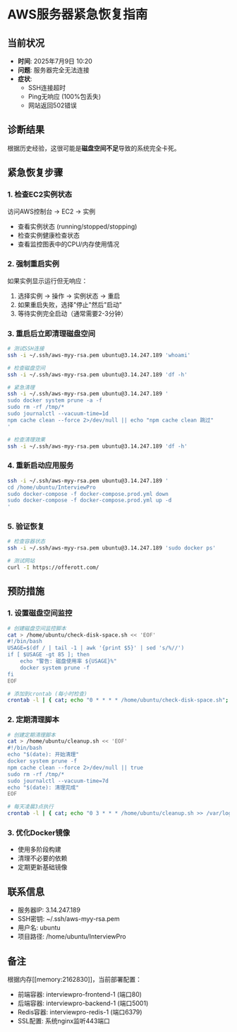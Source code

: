 # AWS服务器紧急恢复指南

## 当前状况
- **时间**: 2025年7月9日 10:20
- **问题**: 服务器完全无法连接
- **症状**: 
  - SSH连接超时
  - Ping无响应 (100%包丢失)
  - 网站返回502错误

## 诊断结果
根据历史经验，这很可能是**磁盘空间不足**导致的系统完全卡死。

## 紧急恢复步骤

### 1. 检查EC2实例状态
访问AWS控制台 → EC2 → 实例
- 查看实例状态 (running/stopped/stopping)
- 检查实例健康检查状态
- 查看监控图表中的CPU/内存使用情况

### 2. 强制重启实例
如果实例显示运行但无响应：
1. 选择实例 → 操作 → 实例状态 → 重启
2. 如果重启失败，选择"停止"然后"启动"
3. 等待实例完全启动（通常需要2-3分钟）

### 3. 重启后立即清理磁盘空间
```bash
# 测试SSH连接
ssh -i ~/.ssh/aws-myy-rsa.pem ubuntu@3.14.247.189 'whoami'

# 检查磁盘空间
ssh -i ~/.ssh/aws-myy-rsa.pem ubuntu@3.14.247.189 'df -h'

# 紧急清理
ssh -i ~/.ssh/aws-myy-rsa.pem ubuntu@3.14.247.189 '
sudo docker system prune -a -f
sudo rm -rf /tmp/*
sudo journalctl --vacuum-time=1d
npm cache clean --force 2>/dev/null || echo "npm cache clean 跳过"
'

# 检查清理效果
ssh -i ~/.ssh/aws-myy-rsa.pem ubuntu@3.14.247.189 'df -h'
```

### 4. 重新启动应用服务
```bash
ssh -i ~/.ssh/aws-myy-rsa.pem ubuntu@3.14.247.189 '
cd /home/ubuntu/InterviewPro
sudo docker-compose -f docker-compose.prod.yml down
sudo docker-compose -f docker-compose.prod.yml up -d
'
```

### 5. 验证恢复
```bash
# 检查容器状态
ssh -i ~/.ssh/aws-myy-rsa.pem ubuntu@3.14.247.189 'sudo docker ps'

# 测试网站
curl -I https://offerott.com/
```

## 预防措施

### 1. 设置磁盘空间监控
```bash
# 创建磁盘空间监控脚本
cat > /home/ubuntu/check-disk-space.sh << 'EOF'
#!/bin/bash
USAGE=$(df / | tail -1 | awk '{print $5}' | sed 's/%//')
if [ $USAGE -gt 85 ]; then
    echo "警告: 磁盘使用率 ${USAGE}%"
    docker system prune -f
fi
EOF

# 添加到crontab (每小时检查)
crontab -l | { cat; echo "0 * * * * /home/ubuntu/check-disk-space.sh"; } | crontab -
```

### 2. 定期清理脚本
```bash
# 创建定期清理脚本
cat > /home/ubuntu/cleanup.sh << 'EOF'
#!/bin/bash
echo "$(date): 开始清理"
docker system prune -f
npm cache clean --force 2>/dev/null || true
sudo rm -rf /tmp/*
sudo journalctl --vacuum-time=7d
echo "$(date): 清理完成"
EOF

# 每天凌晨3点执行
crontab -l | { cat; echo "0 3 * * * /home/ubuntu/cleanup.sh >> /var/log/cleanup.log 2>&1"; } | crontab -
```

### 3. 优化Docker镜像
- 使用多阶段构建
- 清理不必要的依赖
- 定期更新基础镜像

## 联系信息
- 服务器IP: 3.14.247.189
- SSH密钥: ~/.ssh/aws-myy-rsa.pem
- 用户名: ubuntu
- 项目路径: /home/ubuntu/InterviewPro

## 备注
根据内存[[memory:2162830]]，当前部署配置：
- 前端容器: interviewpro-frontend-1 (端口80)
- 后端容器: interviewpro-backend-1 (端口5001)  
- Redis容器: interviewpro-redis-1 (端口6379)
- SSL配置: 系统nginx监听443端口 
